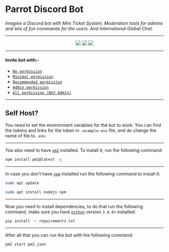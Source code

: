 
# Parrot Discord Bot

*Imagine a Discord bot with Mini Ticket System, Moderation tools for admins and lots of fun commands for the users. And International Global Chat.*

---

<p align="center"><img src="https://top.gg/api/widget/servers/800780974274248764.svg"> <img src="https://top.gg/api/widget/upvotes/800780974274248764.svg"> <img src="https://top.gg/api/widget/owner/800780974274248764.svg"></p>

---

#### Invite bot with:-
 - [`No permission`](https://discord.com/api/oauth2/authorize?client_id=800780974274248764&permissions=0&scope=bot%20applications.commands)
 - [`Minimal permission`](https://discord.com/api/oauth2/authorize?client_id=800780974274248764&permissions=385088&scope=bot%20applications.commands)
 - [`Recommended permission`](https://discord.com/api/oauth2/authorize?client_id=800780974274248764&permissions=2013651062&scope=bot%20applications.commands)
 - [`Admin permission`](https://discord.com/api/oauth2/authorize?client_id=800780974274248764&permissions=8&scope=bot%20applications.commands)
 - [`All permission (Not Admin)`](https://discord.com/api/oauth2/authorize?client_id=800780974274248764&permissions=545460846583&scope=bot%20applications.commands)

---

## Self Host?

You need to set the environment variables for the bot to work. You can find the tokens and links for the token in `.example-env` file, and do change the name of file to `.env`.

---

You also need to have [`pm2`](https://pm2.keymetrics.io/docs/usage/quick-start/) installed. To install it, run the following command:

```bash
npm install pm2@latest -g
```

---

In case you don't have [`npm`](https://docs.npmjs.com/) installed run the following command to install it:

```bash
sudo apt update
```
```bash
sudo apt install nodejs npm
```

---

Now you need to install dependencies, to do that run the following command, make sure you have [`python`](https://www.python.org/) version `3.8.0+` installed:

```bash
pip install -r requirements.txt
```

---

After all that you can run the bot with the following command:

```bash
pm2 start pm2.json
```
